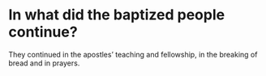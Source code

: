 # In what did the baptized people continue?

They continued in the apostles’ teaching and fellowship, in the breaking of bread and in prayers.
